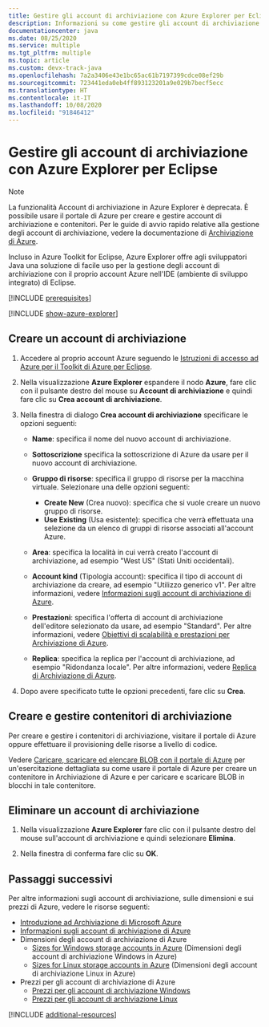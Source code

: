 ```yaml
---
title: Gestire gli account di archiviazione con Azure Explorer per Eclipse
description: Informazioni su come gestire gli account di archiviazione di Azure con Azure Explorer per Eclipse.
documentationcenter: java
ms.date: 08/25/2020
ms.service: multiple
ms.tgt_pltfrm: multiple
ms.topic: article
ms.custom: devx-track-java
ms.openlocfilehash: 7a2a3406e43e1bc65ac61b7197399cdce08ef29b
ms.sourcegitcommit: 723441eda0eb4ff893123201a9e029b7becf5ecc
ms.translationtype: HT
ms.contentlocale: it-IT
ms.lasthandoff: 10/08/2020
ms.locfileid: "91846412"
---
```

# <a name="manage-storage-accounts-by-using-the-azure-explorer-for-eclipse"></a>Gestire gli account di archiviazione con Azure Explorer per Eclipse

> [!NOTE]
> La funzionalità Account di archiviazione in Azure Explorer è deprecata. È possibile usare il portale di Azure per creare e gestire account di archiviazione e contenitori. Per le guide di avvio rapido relative alla gestione degli account di archiviazione, vedere la documentazione di [Archiviazione di Azure](/azure/storage/blobs/storage-quickstart-blobs-portal).

Incluso in Azure Toolkit for Eclipse, Azure Explorer offre agli sviluppatori Java una soluzione di facile uso per la gestione degli account di archiviazione con il proprio account Azure nell'IDE (ambiente di sviluppo integrato) di Eclipse.

[!INCLUDE [prerequisites](includes/prerequisites.md)]

[!INCLUDE [show-azure-explorer](includes/show-azure-explorer.md)]

## <a name="create-a-storage-account"></a>Creare un account di archiviazione

1. Accedere al proprio account Azure seguendo le [Istruzioni di accesso ad Azure per il Toolkit di Azure per Eclipse](./sign-in-instructions.md).

1. Nella visualizzazione **Azure Explorer** espandere il nodo **Azure**, fare clic con il pulsante destro del mouse su **Account di archiviazione** e quindi fare clic su **Crea account di archiviazione**.

1. Nella finestra di dialogo **Crea account di archiviazione** specificare le opzioni seguenti:

   * **Name**: specifica il nome del nuovo account di archiviazione.

   * **Sottoscrizione** specifica la sottoscrizione di Azure da usare per il nuovo account di archiviazione.

   * **Gruppo di risorse**: specifica il gruppo di risorse per la macchina virtuale. Selezionare una delle opzioni seguenti:
      * **Create New** (Crea nuovo): specifica che si vuole creare un nuovo gruppo di risorse.
      * **Use Existing** (Usa esistente): specifica che verrà effettuata una selezione da un elenco di gruppi di risorse associati all'account Azure.

   * **Area**: specifica la località in cui verrà creato l'account di archiviazione, ad esempio "West US" (Stati Uniti occidentali).

   * **Account kind** (Tipologia account): specifica il tipo di account di archiviazione da creare, ad esempio "Utilizzo generico v1". Per altre informazioni, vedere [Informazioni sugli account di archiviazione di Azure].

   * **Prestazioni**: specifica l'offerta di account di archiviazione dell'editore selezionato da usare, ad esempio "Standard". Per altre informazioni, vedere [Obiettivi di scalabilità e prestazioni per Archiviazione di Azure].

   * **Replica**: specifica la replica per l'account di archiviazione, ad esempio "Ridondanza locale". Per altre informazioni, vedere [Replica di Archiviazione di Azure].

1. Dopo avere specificato tutte le opzioni precedenti, fare clic su **Crea**.

## <a name="create-and-manage-storage-containers"></a>Creare e gestire contenitori di archiviazione

Per creare e gestire i contenitori di archiviazione, visitare il portale di Azure oppure effettuare il provisioning delle risorse a livello di codice.

Vedere [Caricare, scaricare ed elencare BLOB con il portale di Azure](/azure/storage/blobs/storage-quickstart-blobs-portal) per un'esercitazione dettagliata su come usare il portale di Azure per creare un contenitore in Archiviazione di Azure e per caricare e scaricare BLOB in blocchi in tale contenitore.

## <a name="delete-a-storage-account"></a>Eliminare un account di archiviazione

1. Nella visualizzazione **Azure Explorer** fare clic con il pulsante destro del mouse sull'account di archiviazione e quindi selezionare **Elimina**.

1. Nella finestra di conferma fare clic su **OK**.


## <a name="next-steps"></a>Passaggi successivi

Per altre informazioni sugli account di archiviazione, sulle dimensioni e sui prezzi di Azure, vedere le risorse seguenti:

* [Introduzione ad Archiviazione di Microsoft Azure]
* [Informazioni sugli account di archiviazione di Azure]
* Dimensioni degli account di archiviazione di Azure
  * [Sizes for Windows storage accounts in Azure] (Dimensioni degli account di archiviazione Windows in Azure)
  * [Sizes for Linux storage accounts in Azure] (Dimensioni degli account di archiviazione Linux in Azure)
* Prezzi per gli account di archiviazione di Azure
  * [Prezzi per gli account di archiviazione Windows]
  * [Prezzi per gli account di archiviazione Linux]

[!INCLUDE [additional-resources](includes/additional-resources.md)]

<!-- URL List -->

[Introduzione ad Archiviazione di Microsoft Azure]: /azure/storage/common/storage-introduction
[Informazioni sugli account di archiviazione di Azure]: /azure/storage/storage-create-storage-account
[Replica di Archiviazione di Azure]: /azure/storage/storage-redundancy
[Obiettivi di scalabilità e prestazioni per Archiviazione di Azure]: /azure/storage/storage-scalability-targets
[Naming and referencing containers, blobs, and metadata]: /rest/api/storageservices/Naming-and-Referencing-Containers--Blobs--and-Metadata

[Sizes for Windows storage accounts in Azure]: /azure/virtual-machines/sizes (Dimensioni degli account di archiviazione Windows in Azure)
[Sizes for Linux storage accounts in Azure]: /azure/virtual-machines/sizes (Dimensioni degli account di archiviazione Linux in Azure)
[Prezzi per gli account di archiviazione Windows]: https://azure.microsoft.com/pricing/details/virtual-machines/windows/
[Prezzi per gli account di archiviazione Linux]: https://azure.microsoft.com/pricing/details/virtual-machines/linux/

<!-- IMG List -->

[CS01]: media/managing-storage-accounts-using-azure-explorer/CS01.png
[CS02]: media/managing-storage-accounts-using-azure-explorer/CS02.png
[CC01]: media/managing-storage-accounts-using-azure-explorer/CC01.png
[CC02]: media/managing-storage-accounts-using-azure-explorer/CC02.png

[DS01]: media/managing-storage-accounts-using-azure-explorer/DS01.png
[DS02]: media/managing-storage-accounts-using-azure-explorer/DS02.png
[DC01]: media/managing-storage-accounts-using-azure-explorer/DC01.png
[DC02]: media/managing-storage-accounts-using-azure-explorer/DC02.png